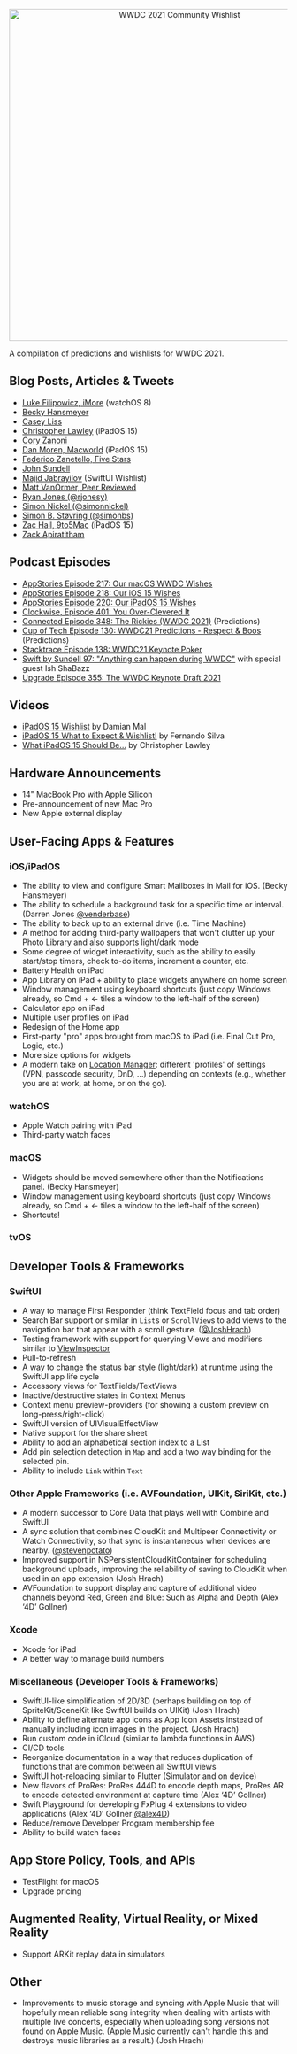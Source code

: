 <p align="center"><img src="https://github.com/bhansmeyer/WWDC-2021-Community-Wishlist/blob/main/wishlist_header.jpg?raw=true" width="600" alt="WWDC 2021 Community Wishlist"></p>

A compilation of predictions and wishlists for WWDC 2021.

## Blog Posts, Articles & Tweets
- [Luke Filipowicz, iMore](https://www.imore.com/these-are-features-i-want-see-watchos-8) (watchOS 8)
- [Becky Hansmeyer](https://beckyhansmeyer.com/2021/05/12/wishes-for-wwdc-2021/)
- [Casey Liss](https://www.caseyliss.com/2021/5/11/wwdc-wishes)
- [Christopher Lawley](https://theuntitledsite.com/ipados-15-wishlist) (iPadOS 15)
- [Cory Zanoni](https://www.kitescantfly.com/2021/04/wwdc-21-wishlist.html)
- [Dan Moren, Macworld](https://www.macworld.com/article/347967/wwdc-2021-ipados-15-ipad-pro-home-screen-widgets-pro-apps-multitasking-keyboard-shortcuts.html) (iPadOS 15)
- [Federico Zanetello, Five Stars](https://www.fivestars.blog/articles/wwdc21-wishlist/)
- [John Sundell](https://www.swiftbysundell.com/articles/a-swift-developers-wwdc-dreams-2021)
- [Majid Jabrayilov](https://swiftwithmajid.com/2021/05/26/swiftui-wishlist-for-wwdc21/) (SwiftUI Wishlist)
- [Matt VanOrmer, Peer Reviewed](https://www.peerreviewed.io/blog/2021/5/4/my-hope-filled-wish-list-for-wwdc-2021)
- [Ryan Jones (@rjonesy)](https://twitter.com/rjonesy/status/1391079898077437954)
- [Simon Nickel (@simonnickel)](https://twitter.com/simonnickel/status/1352206945927761921?s=20)
- [Simon B. Støvring (@simonbs)](https://twitter.com/simonbs/status/1396931887403315203)
- [Zac Hall, 9to5Mac](https://9to5mac.com/2021/05/30/ipados-15-wish-list-for-improving-ipad-quality-of-life-sans-mac/) (iPadOS 15)
- [Zack Apiratitham](https://vatthikorn.com/wwdc-2021-wish-list)

## Podcast Episodes
- [AppStories Episode 217: Our macOS WWDC Wishes](https://appstories.net/episodes/217/)
- [AppStories Episode 218: Our iOS 15 Wishes](https://appstories.net/episodes/218/)
- [AppStories Episode 220: Our iPadOS 15 Wishes](https://appstories.net/episodes/220/)
- [Clockwise, Episode 401: You Over-Clevered It](https://www.relay.fm/clockwise/401)
- [Connected Episode 348: The Rickies (WWDC 2021)](https://www.relay.fm/connected/348) (Predictions)
- [Cup of Tech Episode 130: WWDC21 Predictions - Respect & Boos](http://cupof.tech/episode/0a165dba/130-wwdc21-predictions-respect-boos) (Predictions)
- [Stacktrace Episode 138: WWDC21 Keynote Poker](https://9to5mac.com/2021/06/02/stacktrace-podcast-138-wwdc21-keynote-poker/)
- [Swift by Sundell 97: "Anything can happen during WWDC"](https://www.swiftbysundell.com/podcast/97/) with special guest Ish ShaBazz
- [Upgrade Episode 355: The WWDC Keynote Draft 2021](https://www.relay.fm/upgrade/355)

## Videos
- [iPadOS 15 Wishlist](https://www.youtube.com/watch?v=eU28EhV66bI) by Damian Mal
- [iPadOS 15 What to Expect & Wishlist!](https://www.youtube.com/watch?v=kW4S8pKM_jM&t=2s) by Fernando Silva
- [What iPadOS 15 Should Be...](https://www.youtube.com/watch?v=RvZU0fXbr3Y) by Christopher Lawley

## Hardware Announcements
- 14" MacBook Pro with Apple Silicon
- Pre-announcement of new Mac Pro
- New Apple external display

## User-Facing Apps & Features

### iOS/iPadOS
- The ability to view and configure Smart Mailboxes in Mail for iOS. (Becky Hansmeyer)
- The ability to schedule a background task for a specific time or interval. (Darren Jones [@venderbase](https://twitter.com/venderbase))
- The ability to back up to an external drive (i.e. Time Machine)
- A method for adding third-party wallpapers that won't clutter up your Photo Library and also supports light/dark mode
- Some degree of widget interactivity, such as the ability to easily start/stop timers, check to-do items, increment a counter, etc.
- Battery Health on iPad
- App Library on iPad + ability to place widgets anywhere on home screen
- Window management using keyboard shortcuts (just copy Windows already, so Cmd + <- tiles a window to the left-half of the screen)
- Calculator app on iPad
- Multiple user profiles on iPad
- Redesign of the Home app
- First-party "pro" apps brought from macOS to iPad (i.e. Final Cut Pro, Logic, etc.)
- More size options for widgets
- A modern take on [Location Manager](https://www.aelius.com/njh/macos9/airportalm.jpg): different 'profiles' of settings (VPN, passcode security, DnD, …) depending on contexts (e.g., whether you are at work, at home, or on the go).

### watchOS
- Apple Watch pairing with iPad
- Third-party watch faces

### macOS
- Widgets should be moved somewhere other than the Notifications panel. (Becky Hansmeyer)
- Window management using keyboard shortcuts (just copy Windows already, so Cmd + <- tiles a window to the left-half of the screen)
- Shortcuts!

### tvOS

## Developer Tools & Frameworks

### SwiftUI
- A way to manage First Responder (think TextField focus and tab order)
- Search Bar support or similar in `List`s or `ScrollView`s to add views to the navigation bar that appear with a scroll gesture. ([@JoshHrach](https://twitter.com/JoshHrach))
- Testing framework with support for querying Views and modifiers similar to [ViewInspector](https://github.com/nalexn/ViewInspector)
- Pull-to-refresh
- A way to change the status bar style (light/dark) at runtime using the SwiftUI app life cycle
- Accessory views for TextFields/TextViews
- Inactive/destructive states in Context Menus
- Context menu preview-providers (for showing a custom preview on long-press/right-click)
- SwiftUI version of UIVisualEffectView
- Native support for the share sheet
- Ability to add an alphabetical section index to a List
- Add pin selection detection in `Map` and add a two way binding for the selected pin.
- Ability to include `Link` within `Text`

### Other Apple Frameworks (i.e. AVFoundation, UIKit, SiriKit, etc.)
- A modern successor to Core Data that plays well with Combine and SwiftUI
- A sync solution that combines CloudKit and Multipeer Connectivity or Watch Connectivity, so that sync is instantaneous when devices are nearby. ([@stevenpotato](https://twitter.com/stevenpotato))
- Improved support in NSPersistentCloudKitContainer for scheduling background uploads, improving the reliability of saving to CloudKit when used in an app extension (Josh Hrach)
- AVFoundation to support display and capture of additional video channels beyond Red, Green and Blue: Such as Alpha and Depth (Alex ‘4D’ Gollner)

### Xcode
- Xcode for iPad
- A better way to manage build numbers

### Miscellaneous (Developer Tools & Frameworks)
- SwiftUI-like simplification of 2D/3D (perhaps building on top of SpriteKit/SceneKit like SwiftUI builds on UIKit) (Josh Hrach)
- Ability to define alternate app icons as App Icon Assets instead of manually including icon images in the project. (Josh Hrach)
- Run custom code in iCloud (similar to lambda functions in AWS)
- CI/CD tools
- Reorganize documentation in a way that reduces duplication of functions that are common between all SwiftUI views
- SwiftUI hot-reloading similar to Flutter (Simulator and on device)
- New flavors of ProRes: ProRes 444D to encode depth maps, ProRes AR to encode detected environment at capture time (Alex ‘4D’ Gollner)
- Swift Playground for developing FxPlug 4 extensions to video applications (Alex ‘4D’ Gollner [@alex4D](https://twitter.com/alex4D))
- Reduce/remove Developer Program membership fee
- Ability to build watch faces

## App Store Policy, Tools, and APIs
- TestFlight for macOS
- Upgrade pricing

## Augmented Reality, Virtual Reality, or Mixed Reality
- Support ARKit replay data in simulators

## Other
- Improvements to music storage and syncing with Apple Music that will hopefully mean reliable song integrity when dealing with artists with multiple live concerts, especially when uploading song versions not found on Apple Music. (Apple Music currently can't handle this and destroys music libraries as a result.) (Josh Hrach)
